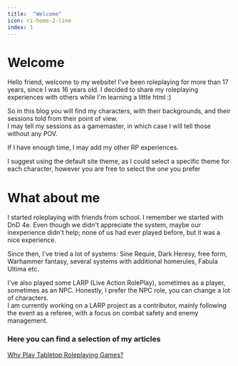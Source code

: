```yaml
---
title:  "Welcome"
icon: ri-home-2-line
index: 1
---
```

# Welcome
Hello friend, welcome to my website! 
I've been roleplaying for more than 17 years, since I was 16 years old. I decided to share my roleplaying experiences with others while I'm learning a little html :)

So in this blog you will find my characters, with their backgrounds, and their sessions told from their point of view.  
I may tell my sessions as a gamemaster, in which case I will tell those without any POV.

If I have enough time, I may add my other RP experiences.

I suggest using the default site theme, as I could select a specific theme for each character, however you are free to select the one you prefer</p>
# What about me
I started roleplaying with friends from school. I remember we started with DnD 4e. Even though we didn't appreciate the system, maybe our inexperience didn't help; none of us had ever played before, but it was a nice experience.

Since then, I've tried a lot of systems: Sine Requie, Dark Heresy, free form, Warhammer fantasy, several systems with additional homerules, Fabula Ultima etc.

I've also played some LARP (Live Action RolePlay), sometimes as a player, sometimes as an NPC. Honestly, I prefer the NPC role, you can change a lot of characters.  
I am currently working on a LARP project as a contributor, mainly following the event as a referee, with a focus on combat safety and enemy management.

### Here you can find a selection of my articles
[Why Play Tabletop Roleplaying Games?](#!blog/WhyPlayTabletopRoleplayingGames?)